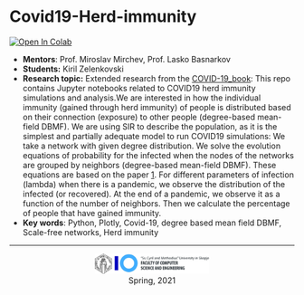 # Covid19-Herd-immunity
[![Open In Colab](https://colab.research.google.com/assets/colab-badge.svg)](https://colab.research.google.com/drive/1KMBSnVl7lH0mtuMnhX74D9xIPHC5Uv4g?usp=sharing)

- **Mentors**: Prof. Miroslav Mirchev, Prof. Lasko Basnarkov
- **Students:** Kiril Zelenkovski
- **Research topic:** Extended research from the [COVID-19_book](https://zelenkastiot.github.io/COVID-19_book/intro): This repo contains Jupyter notebooks related to COVID19 herd immunity simulations and analysis.We are interested in how the individual immunity (gained through herd immunity) of people is distributed based on their connection (exposure) to other people (degree-based mean-field DBMF). We are using SIR to describe the population, as it is the simplest and partially adequate model to run COVID19 simulations:
 We take a network with given degree distribution. We solve the evolution equations of probability for the infected when the nodes of the networks are grouped by neighbors (degree-based mean-field DBMF). These equations are based on the paper [1](). For different parameters of infection (lambda) when there is a pandemic, we observe the distribution of the infected (or recovered). At the end of a pandemic, we observe it as a function of the number of neighbors. Then we calculate the percentage of people that have gained immunity.
- **Key words**: Python, Plotly, Covid-19, degree based mean field DBMF, Scale-free networks, Herd immunity

<hr>
<p align="center">
<img src="https://raw.githubusercontent.com/zelenelez/images/master/finki.jpg" width=40%;></img> <br>
Spring, 2021
</p>
